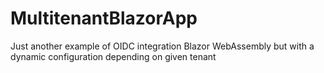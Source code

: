 # MultitenantBlazorApp

Just another example of OIDC integration Blazor WebAssembly but with a dynamic configuration depending on given tenant
